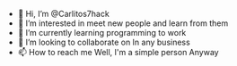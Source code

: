 - 👋 Hi, I’m @Carlitos7hack
- 👀 I’m interested in meet new people and learn from them 
- 🌱 I’m currently learning programming to work 
- 💞️ I’m looking to collaborate on In any business 
- 📫 How to reach me Well, I'm a simple person Anyway 

<!---
Carlitos7hack/Carlitos7hack is a ✨ special ✨ repository because its `README.md` (this file) appears on your GitHub profile.
You can click the Preview link to take a look at your changes.
--->
